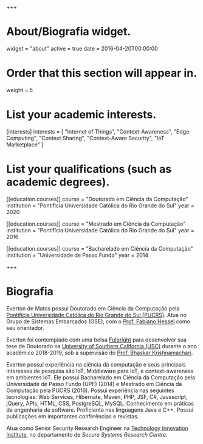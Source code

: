 +++
# About/Biografia widget.
widget = "about"
active = true
date = 2016-04-20T00:00:00

# Order that this section will appear in.
weight = 5

# List your academic interests.
[interests]
  interests = [
    "Internet of Things",
    "Context-Awareness",
    "Edge Computing",
    "Context Sharing",
    "Context-Aware Security",
    "IoT Marketplace"
  ]

# List your qualifications (such as academic degrees).
[[education.courses]]
  course = "Doutorado em Ciência da Computação"
  institution = "Pontifícia Universidade Católica do Rio Grande do Sul"
  year = 2020

[[education.courses]]
  course = "Mestrado em Ciência da Computação"
  institution = "Pontifícia Universidade Católica do Rio Grande do Sul"
  year = 2016

[[education.courses]]
  course = "Bacharelado em Ciência da Computação"
  institution = "Universidade de Passo Fundo"
  year = 2014

+++

# Biografia

Everton de Matos possui Doutorado em Ciência da Computação pela [Pontifícia Universidade Católica do Rio Grande do Sul (PUCRS)](http://www.pucrs.br/). Atua no Grupo de Sistemas Embarcados (GSE), com o [Prof. Fabiano Hessel](https://scholar.google.com/citations?user=cZguQ0UAAAAJ) como seu orientador.

Everton foi contemplado com uma bolsa [Fulbright](http://fulbright.org.br/) para desenvolver sua tese de Doutorado na [University of Southern California (USC)](https://www.usc.edu/) durante o ano acadêmico 2018-2019, sob a supervisão do [Prof. Bhaskar Krishnamachari](http://ceng.usc.edu/~bkrishna/).

Everton possui experiência na ciência da computação e seus principais interesses de pesquisa são IoT, Middleware para IoT, e context-awareness em ambientes IoT. Ele possui Bacharelado em Ciência da Computação pela Universidade de Passo Fundo (UPF) (2014) e Mestrado em Ciência da Computação pela PUCRS (2016). Possui experiência nas seguintes tecnologias: Web Services, Hibernate, Maven, PHP, JSF, C#, Javascript, jQuery, APIs, HTML, CSS, PostgreSQL, MySQL. Conhecimento em práticas de engenharia de software. Proficiente nas linguagens Java e C++. Possui publicações em importantes conferências e revistas.

Atua como Senior Security Research Engineer na [Technology Innovation Institute](https://tii.ae/), no departamento de <em>Secure Systems Research Centre</em>.
